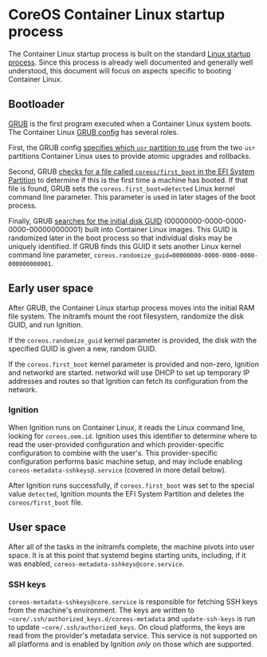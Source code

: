 # CoreOS Container Linux startup process

The Container Linux startup process is built on the standard [Linux startup process][linux-startup]. Since this process is already well documented and generally well understood, this document will focus on aspects specific to booting Container Linux.

## Bootloader

[GRUB][grub] is the first program executed when a Container Linux system boots. The Container Linux [GRUB config][grub-config] has several roles.

First, the GRUB config [specifies which `usr` partition to use][gptprio.next] from the two `usr` partitions Container Linux uses to provide atomic upgrades and rollbacks.

Second, GRUB [checks for a file called `coreos/first_boot` in the EFI System Partition][check-file] to determine if this is the first time a machine has booted. If that file is found, GRUB sets the `coreos.first_boot=detected` Linux kernel command line parameter. This parameter is used in later stages of the boot process.

Finally, GRUB [searches for the initial disk GUID][search-guid] (00000000-0000-0000-0000-000000000001) built into Container Linux images. This GUID is randomized later in the boot process so that individual disks may be uniquely identified. If GRUB finds this GUID it sets another Linux kernel command line parameter, `coreos.randomize_guid=00000000-0000-0000-0000-000000000001`.

## Early user space

After GRUB, the Container Linux startup process moves into the initial RAM file system. The initramfs mount the root filesystem, randomize the disk GUID, and run Ignition.

If the `coreos.randomize_guid` kernel parameter is provided, the disk with the specified GUID is given a new, random GUID.

If the `coreos.first_boot` kernel parameter is provided and non-zero, Ignition and networkd are started. networkd will use DHCP to set up temporary IP addresses and routes so that Ignition can fetch its configuration from the network.

### Ignition

When Ignition runs on Container Linux, it reads the Linux command line, looking for `coreos.oem.id`. Ignition uses this identifier to determine where to read the user-provided configuration and which provider-specific configuration to combine with the user's. This provider-specific configuration performs basic machine setup, and may include enabling `coreos-metadata-sshkeys@.service` (covered in more detail below).

After Ignition runs successfully, if `coreos.first_boot` was set to the special value `detected`, Ignition mounts the EFI System Partition and deletes the `coreos/first_boot` file.

## User space

After all of the tasks in the initramfs complete, the machine pivots into user space. It is at this point that systemd begins starting units, including, if it was enabled, `coreos-metadata-sshkeys@core.service`.

### SSH keys

`coreos-metadata-sshkeys@core.service` is responsible for fetching SSH keys from the machine's environment. The keys are written to `~core/.ssh/authorized_keys.d/coreos-metadata` and `update-ssh-keys` is run to update `~core/.ssh/authorized_keys`. On cloud platforms, the keys are read from the provider's metadata service. This service is not supported on all platforms and is enabled by Ignition *only* on those which are supported.

[check-file]: https://github.com/coreos/scripts/blob/9e1c23f3f44d2751076e770f43f7a6db05d49652/build_library/grub.cfg#L68-L71
[gptprio.next]: https://github.com/coreos/scripts/blob/9e1c23f3f44d2751076e770f43f7a6db05d49652/build_library/grub.cfg#L132
[grub]: https://www.gnu.org/software/grub/
[grub-config]: https://github.com/coreos/scripts/blob/9e1c23f3f44d2751076e770f43f7a6db05d49652/build_library/grub.cfg
[linux-startup]: https://en.wikipedia.org/wiki/Linux_startup_process
[search-guid]: https://github.com/coreos/scripts/blob/9e1c23f3f44d2751076e770f43f7a6db05d49652/build_library/grub.cfg#L73-L78
